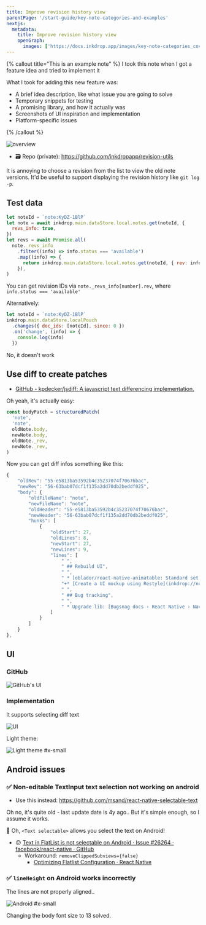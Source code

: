 ```yaml
---
title: Improve revision history view
parentPage: '/start-guide/key-note-categories-and-examples'
nextjs:
  metadata:
    title: Improve revision history view
    openGraph:
      images: ['https://docs.inkdrop.app/images/key-note-categories_cover.png']
---
```


{% callout title="This is an example note" %}
I took this note when I got a feature idea and tried to implement it

What I took for adding this new feature was:

- A brief idea description, like what issue you are going to solve
- Temporary snippets for testing
- A promising library, and how it actually was
- Screenshots of UI inspiration and implementation
- Platform-specific issues

{% /callout %}

![overview](/images/example-note_feature-1_structure.png)

- 🗃️ Repo (private): https://github.com/inkdropapp/revision-utils

It is annoying to choose a revision from the list to view the old note versions.
It'd be useful to support displaying the revision history like `git log -p`.

## Test data

```js
let noteId = `note:KyDZ-1BlP`
let note = await inkdrop.main.dataStore.local.notes.get(noteId, {
  revs_info: true,
})
let revs = await Promise.all(
  note._revs_info
    .filter((info) => info.status === 'available')
    .map((info) => {
      return inkdrop.main.dataStore.local.notes.get(noteId, { rev: info.rev })
    }),
)
```

You can get revision IDs via `note._revs_info[number].rev`, where `info.status === 'available'`

Alternatively:

```js
let noteId = `note:KyDZ-1BlP`
inkdrop.main.dataStore.localPouch
  .changes({ doc_ids: [noteId], since: 0 })
  .on('change', (info) => {
    console.log(info)
  })
```

No, it doesn't work

## Use diff to create patches

- [GitHub - kpdecker/jsdiff: A javascript text differencing implementation.](https://github.com/kpdecker/jsdiff)

Oh yeah, it's actually easy:

```js
const bodyPatch = structuredPatch(
  'note',
  'note',
  oldNote.body,
  newNote.body,
  oldNote._rev,
  newNote._rev,
)
```

Now you can get diff infos something like this:

```js
{
    "oldRev": "55-e5813ba53592b4c35237074f70676bac",
    "newRev": "56-63bab07dcf1f135a2dd70db2beddf025",
    "body": {
        "oldFileName": "note",
        "newFileName": "note",
        "oldHeader": "55-e5813ba53592b4c35237074f70676bac",
        "newHeader": "56-63bab07dcf1f135a2dd70db2beddf025",
        "hunks": [
            {
                "oldStart": 27,
                "oldLines": 8,
                "newStart": 27,
                "newLines": 9,
                "lines": [
                    " ",
                    " ## Rebuild UI",
                    " ",
                    " * [oblador/react-native-animatable: Standard set of easy to use animations and declarative transitions for React Native](https://github.com/oblador/react-native-animatable)",
                    "+* [Create a UI mockup using Restyle](inkdrop://note/FmIrJlT-O)",
                    " ",
                    " ## Bug tracking",
                    " ",
                    " * Upgrade lib: [Bugsnag docs › React Native › Navigation libraries](https://docs.bugsnag.com/platforms/react-native/react-native/navigation-libraries/)"
                ]
            }
        ]
    }
},
```

## UI

### GitHub

![GitHub's UI](/images/example-note_feature-1_github-ui.png)

### Implementation

It supports selecting diff text

![UI](/images/example-note_feature-1_impl.png)

Light theme:

![Light theme #x-small](/images/example-note_feature-1_lightui.png)

## Android issues

### ✅ Non-editable TextInput text selection not working on android

- Use this instead: https://github.com/msand/react-native-selectable-text

Oh no, it's quite old - last update date is 4y ago..
But it's simple enough, so I assume it works.

👀 Oh, `<Text selectable>` allows you select the text on Android!

- 😕 [Text in FlatList is not selectable on Android · Issue #26264 · facebook/react-native · GitHub](https://github.com/facebook/react-native/issues/26264)
  - Workaround: `removeClippedSubviews={false}`
    - [Optimizing Flatlist Configuration · React Native](https://reactnative.dev/docs/optimizing-flatlist-configuration)

### ✅ `lineHeight` on Android works incorrectly

The lines are not properly aligned..

![Android #x-small](/images/example-note_feature-1_android-issue.png)

Changing the body font size to 13 solved.
